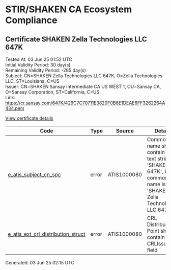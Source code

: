# STIR/SHAKEN CA Ecosystem Compliance

## Certificate SHAKEN Zella Technologies LLC 647K

Tested At: 03 Jun 25 01:52 UTC\
Initial Validity Period: 30 day(s)\
Remaining Validity Period: -285 day(s)\
Subject: CN=SHAKEN Zella Technologies LLC 647K, O=Zella Technologies LLC, ST=Louisiana, C=US\
Issuer: CN=SHAKEN Sansay Intermediate CA US WEST 1, OU=Sansay CA, O=Sansay Corporation, ST=California, C=US\
Link: https://cr.sansay.com/647K/429C7C70711E3820F0B8E1DEAE6FF3262264A434.pem

[View certificate details](https://x509.io/?cert=MIIC1DCCAnmgAwIBAgIUQpx8cHEeOCDwuOHerm%2FzJiJkpDQwCgYIKoZIzj0EAwIwgYUxCzAJBgNVBAYTAlVTMRMwEQYDVQQIDApDYWxpZm9ybmlhMRswGQYDVQQKDBJTYW5zYXkgQ29ycG9yYXRpb24xEjAQBgNVBAsMCVNhbnNheSBDQTEwMC4GA1UEAwwnU0hBS0VOIFNhbnNheSBJbnRlcm1lZGlhdGUgQ0EgVVMgV0VTVCAxMB4XDTI0MDcyMjEyMjUzMFoXDTI0MDgyMTEyMjUzMFowbzELMAkGA1UEBhMCVVMxEjAQBgNVBAgMCUxvdWlzaWFuYTEfMB0GA1UECgwWWmVsbGEgVGVjaG5vbG9naWVzIExMQzErMCkGA1UEAwwiU0hBS0VOIFplbGxhIFRlY2hub2xvZ2llcyBMTEMgNjQ3SzBZMBMGByqGSM49AgEGCCqGSM49AwEHA0IABNKv%2BnoR6SrlTcbizTTzLJgsSSCTA30P4I1adJuKhfIcfUDz5XyOWDdyzsZeH%2Bd3DjzUYdOHCRXEMLsN2pCguW%2BjgdswgdgwFgYIKwYBBQUHARoECjAIoAYWBDY0N0swFwYDVR0gBBAwDjAMBgpghkgBhv8JAQEEMB0GA1UdDgQWBBQt%2FbLXRVkyBW7NNhUfsX%2F%2FlxiGBjAfBgNVHSMEGDAWgBSs05P1Q0PMCr5FWBcTfZJ83MMBRjBHBgNVHR8EQDA%2BMDygOqA4hjZodHRwczovL2F1dGhlbnRpY2F0ZS1hcGkuaWNvbmVjdGl2LmNvbS9kb3dubG9hZC92MS9jcmwwDAYDVR0TAQH%2FBAIwADAOBgNVHQ8BAf8EBAMCB4AwCgYIKoZIzj0EAwIDSQAwRgIhAIf1GAXtGp8EIXHd3SO1xLVHm8yYxCEjrN4f9NjJTVY5AiEAgoRLzGKRaXBDBvccm7wH8hJ1QKnuNXQkQ0yxr45X0XE%3D)

| Code | Type | Source | Details |
|------|------|--------|---------|
| [e_atis_subject_cn_spc](../../ISSUES/e_atis_subject_cn_spc/README.md) | error | ATIS1000080 | Common name shall contain the text string 'SHAKEN 647K', but common name is 'SHAKEN Zella Technologies LLC 647K' |
| [e_atis_ext_crl_distribution_struct](../../ISSUES/e_atis_ext_crl_distribution_struct/README.md) | error | ATIS1000080 | CRL Distribution Point shall contain a CRLIssuer field |


Generated: 03 Jun 25 02:15 UTC
